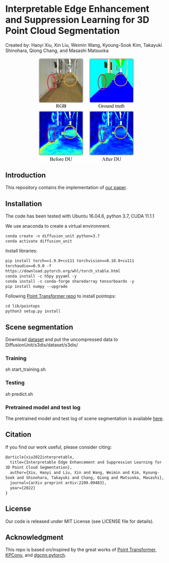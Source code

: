 # Interpretable Edge Enhancement and Suppression Learning for 3D Point Cloud Segmentation
Created by: Haoyi Xiu, Xin Liu, Weimin Wang, Kyoung-Sook Kim, Takayuki Shinohara, Qiong Chang, and Masashi Matsuoka

<!-- ![concept](figures/concept.jpeg) -->
<p align='center'>
<img src="figures/concept.jpeg" alt="concept" width="300"/>

## Introduction
This repository contains the implementation of [our paper](https://arxiv.org/abs/2209.09483).

## Installation
The code has been tested with Ubuntu 16.04.6, python 3.7, CUDA 11.1.1

We use anaconda to create a virtual environment. 
```
conda create -n diffusion_unit python=3.7
conda activate diffusion_unit
```

Install libraries:
```
pip install torch==1.9.0+cu111 torchvision==0.10.0+cu111 torchaudio==0.9.0 -f https://download.pytorch.org/whl/torch_stable.html
conda install -c h5py pyyaml -y
conda install -c conda-forge sharedarray tensorboardx -y
pip install numpy --upgrade
```

Following [Point Transformer repo](https://github.com/POSTECH-CVLab/point-transformer) to install pointops: 

```
cd lib/pointops
python3 setup.py install
```
## Scene segmentation
Download [dataset](https://drive.google.com/uc?export=download&id=1KUxWagmEWnvMhEb4FRwq2Mj0aa3U3xUf) and put the uncompressed data to DiffusionUnit/s3dis/dataset/s3dis/

### Training
sh start_training.sh

### Testing
sh predict.sh

### Pretrained model and test log
The pretrained model and test log of scene segmentation is available [here](https://staff.aist.go.jp/xin.liu/files/DU/s3dis.zip). 

## Citation
If you find our work useful, please consider citing:
```
@article{xiu2022interpretable,
  title={Interpretable Edge Enhancement and Suppression Learning for 3D Point Cloud Segmentation},
  author={Xiu, Haoyi and Liu, Xin and Wang, Weimin and Kim, Kyoung-Sook and Shinohara, Takayuki and Chang, Qiong and Matsuoka, Masashi},
  journal={arXiv preprint arXiv:2209.09483},
  year={2022}
}
```
## License
Our code is released under MIT License (see LICENSE file for details).

## Acknowledgment
This repo is based on/inspired by the great works of [Point Transformer](https://github.com/POSTECH-CVLab/point-transformer), [KPConv](https://github.com/POSTECH-CVLab/point-transformer), and [dgcnn.pytorch](https://github.com/antao97/dgcnn.pytorch).

